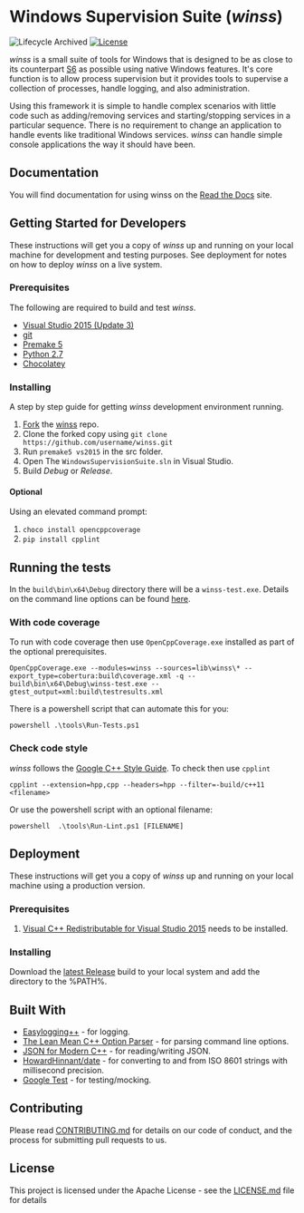 # Windows Supervision Suite (*winss*)

![Lifecycle Archived](https://badgen.net/badge/Lifecycle/Archived/grey)
[![License](https://img.shields.io/badge/License-Apache%202.0-blue.svg)](https://opensource.org/licenses/Apache-2.0)

*winss* is a small suite of tools for Windows that is designed to be as close to
its counterpart [S6](http://skarnet.org/software/s6/) as possible using native
Windows features. It's core function is to allow process supervision but it
provides tools to supervise a collection of processes, handle logging, and
also administration.

Using this framework it is simple to handle complex scenarios with little code
such as  adding/removing services and starting/stopping services in a particular
sequence. There is no requirement to change an application to handle events
like traditional Windows services. *winss* can handle simple console applications
the way it should have been.

## Documentation

You will find documentation for using winss on the [Read the Docs](http://winss.readthedocs.io/en/latest/) site.

## Getting Started for Developers

These instructions will get you a copy of *winss* up and running on your local
machine for development and testing purposes. See deployment for notes on
how to deploy *winss* on a live system.

### Prerequisites

The following are required to build and test *winss*.

* [Visual Studio 2015 (Update 3)](https://www.visualstudio.com/downloads/)
* [git](https://git-scm.com/download/win)
* [Premake 5](https://premake.github.io/download.html)
* [Python 2.7](https://www.python.org/downloads/)
* [Chocolatey](https://chocolatey.org/install)

### Installing

A step by step guide for getting *winss* development environment running.

1. [Fork](https://help.github.com/articles/fork-a-repo/) the
   [winss](https://github.com/Morgan-Stanley/winss) repo.
2. Clone the forked copy using `git clone https://github.com/username/winss.git`
3. Run `premake5 vs2015` in the src folder.
4. Open The `WindowsSupervisionSuite.sln` in Visual Studio.
5. Build *Debug* or *Release*.

#### Optional

Using an elevated command prompt:

1. `choco install opencppcoverage`
2. `pip install cpplint`

## Running the tests

In the `build\bin\x64\Debug` directory there will be a `winss-test.exe`.
Details on the command line options can be found [here](https://github.com/google/googletest/blob/master/googletest/docs/AdvancedGuide.md#running-test-programs-advanced-options).

### With code coverage

To run with code coverage then use `OpenCppCoverage.exe` installed as part of
the optional prerequisites.

```
OpenCppCoverage.exe --modules=winss --sources=lib\winss\* --export_type=cobertura:build\coverage.xml -q -- build\bin\x64\Debug\winss-test.exe --gtest_output=xml:build\testresults.xml
```

There is a powershell script that can automate this for you:

```
powershell .\tools\Run-Tests.ps1
```

### Check code style

*winss* follows the [Google C++ Style Guide](https://google.github.io/styleguide/cppguide.html).
To check then use `cpplint`

```
cpplint --extension=hpp,cpp --headers=hpp --filter=-build/c++11 <filename>
```

Or use the powershell script with an optional filename:

```
powershell  .\tools\Run-Lint.ps1 [FILENAME]
```

## Deployment

These instructions will get you a copy of *winss* up and running on your local
machine using a production version.

### Prerequisites

1. [Visual C++ Redistributable for Visual Studio 2015](https://www.microsoft.com/en-us/download/details.aspx?id=48145)
   needs to be installed.

### Installing

Download the [latest Release](https://github.com/Morgan-Stanley/winss/releases/latest)
build to your local system and add the directory to the %PATH%.

## Built With

* [Easylogging++](https://github.com/easylogging/easyloggingpp) - for logging.
* [The Lean Mean C++ Option Parser](http://optionparser.sourceforge.net/) -
  for parsing command line options.
* [JSON for Modern C++](https://github.com/nlohmann/json) - for reading/writing
  JSON.
* [HowardHinnant/date](https://github.com/HowardHinnant/date) - for
  converting to and from ISO 8601 strings with millisecond precision.
* [Google Test](https://github.com/google/googletest) - for testing/mocking.

## Contributing

Please read [CONTRIBUTING.md](CONTRIBUTING.md) for details on our code of
conduct, and the process for submitting pull requests to us.

## License

This project is licensed under the Apache License - see the
[LICENSE.md](LICENSE.md) file for details
